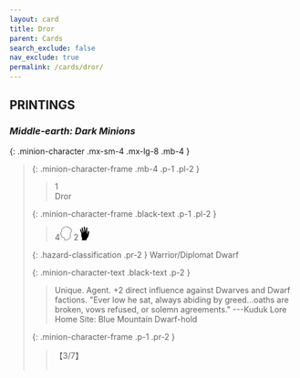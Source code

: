 ```yaml
---
layout: card
title: Dror
parent: Cards
search_exclude: false
nav_exclude: true
permalink: /cards/dror/
---
```


## PRINTINGS


### _Middle-earth: Dark Minions_

{: .minion-character .mx-sm-4 .mx-lg-8 .mb-4 }
> {: .minion-character-frame .mb-4 .p-1 .pl-2 }
> > <div class="hazard-mp">1</div>
> > <div class="card-name">Dror</div>
>
> {: .minion-character-frame .black-text .p-1 .pl-2 }
> > 4![](/assets/images/mind.svg) 2![](/assets/images/di.svg)
>
> {: .hazard-classification .pr-2 }
> Warrior/Diplomat Dwarf
>
> {: .minion-character-text .black-text .p-2 }
> > Unique. Agent. +2 direct influence against Dwarves and Dwarf factions.  "Ever low he sat, always abiding by greed...oaths are broken, vows refused, or solemn agreements." ---Kuduk Lore  Home Site: Blue Mountain Dwarf-hold  
>
> {: .minion-character-frame .p-1 .pr-2 }
> > <div class="card-shield">【3/7】</div>
> > <div class="card-corruption-white">&nbsp;</div>
